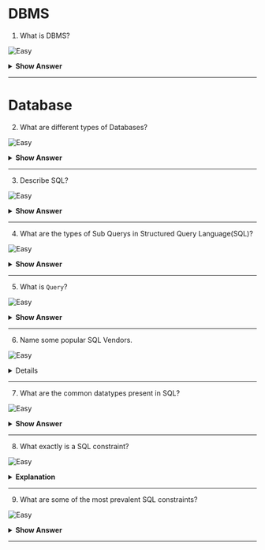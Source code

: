 # DBMS

1. What is DBMS?

![Easy](<https://github.com/revaturelabs/interviewquestions/blob/dev/ComplexityTags/simple%20(2).svg>)

<details>
<summary><b> Show Answer </b></summary>
<blockquote>

- A database management system (DBMS) is a piece of software that enables users to quickly create, define, and manipulate databases. A tool or interface is provided by DBMS so that we may carry out a variety of tasks, such as building databases, putting data in them, updating them, adding tables to them, and many other things.

- The databases are also secured and protected by DBMS. Additionally, it keeps data integrity when there are several users.
</blockquote>
</details>

---

# Database

2. What are different types of Databases?

![Easy](<https://github.com/revaturelabs/interviewquestions/blob/dev/ComplexityTags/simple%20(2).svg>)

<details>
<summary><b> Show Answer </b></summary>
<blockquote>

Two categories of databases exist:

- Non-Relational Database
- Relational Database

Non-relational databases: These don't use tables to arrange their data. Data is kept in key-value pairs for storage. JSON and XML are two examples of non-relational databases.

SQL cannot be used to communicate with non-relational databases.

Relational databases: Tables are used to arrange data in relational databases. Data are arranged in columns and rows in a table. Each row of the table is identified by a distinct key.

</blockquote>
</details>

---

3. Describe SQL?

![Easy](<https://github.com/revaturelabs/interviewquestions/blob/dev/ComplexityTags/simple%20(2).svg>)

<details>
<summary><b> Show Answer </b></summary>
<blockquote>

- SQL, or Structured Query Language, is a standardised language for communicating with relational database management systems (Relational Database Management System). Popular examples of relational databases include MySQL, Oracle, MariaDB, PostgreSQL, and others.

- C.R.U.D (Create, Retrieve, Update & Delete) operations on relational databases are carried out using SQL.

- SQL can also handle database administration duties including user management, database security, and backup.

- SQL may be used to construct databases and tables.

</blockquote>
</details>

---

4. What are the types of Sub Querys in Structured Query Language(SQL)?

![Easy](<https://github.com/revaturelabs/interviewquestions/blob/dev/ComplexityTags/simple%20(2).svg>)

<details>
<summary><b> Show Answer </b></summary>
<blockquote>

Structured Query Language Types (SQL)

- `DQL` (Data Query Language)
  The data that is already present in the database is fetched using DQL.`SELECT` is the DQL command.

- `DDL` (Data Definition Language)
  Table schemas are defined by DDL. `CREATE`, `DROP`, and `ALTER` are the DDL commands.

- `DCL` (Data Control Language)
  For managing users and permissions, DCL are used, Access to the database is controlled by it. The commands are `GRANT` and `REVOKE`.

- `DML` (Data Manipulation Language)
  DML is used to add, update, and remove data from databases. `INSERT`, `DELETE`, and `UPDATE` are the three DML commands.

- `TCL` (Transaction Control Language)
  Transaction management operations in the database are performed using TCL. The `COMMIT` and `ROLLBACK` TCL commands.

</blockquote>
</details>

---

5. What is `Query`?

![Easy](<https://github.com/revaturelabs/interviewquestions/blob/dev/ComplexityTags/simple%20(2).svg>)

<details>
<summary><b> Show Answer </b></summary>
<blockquote>

A query is a series of instructions you provide the database management system that informs it what data you want to get, add, update, or remove from the database.

</blockquote>
</details>

---

6. Name some popular SQL Vendors.

![Easy](<https://github.com/revaturelabs/interviewquestions/blob/dev/ComplexityTags/simple%20(2).svg>)

<details>

<sumamry><b>Show Answer</b></summary>

<blockquote>

The top 5 SQL Vendors are:

- Microsoft SQL
- MYSql
- ORACLE Database 12c
- Amazon Relational Database Service (AWS RDS)
- Postgre SQL

</blockquote>

</details>

---

7. What are the common datatypes present in SQL?

![Easy](<https://github.com/revaturelabs/interviewquestions/blob/dev/ComplexityTags/simple%20(2).svg>)

<details>

<summary><b>Show Answer</b></summary>

<blockquote>

The common datatypes are:

- CHAR(n)
- VARCHAR(n)
- INT
- FLOAT
- DATE

</blockquote>

<details>

<summary><b>Explanation</b></summary>

<blockquote>

`Data type Description:`

- CHAR(n)

  Specifies character type data of length n where n could be any value from 0 to 255.

- VARCHAR(n)

  Specifies character type data of length ‘n’ where n could be any value from 0 to 65535. But unlike CHAR, VARCHAR is a variable-length data type.

  That is,declaring VARCHAR (30) means a maximum of 30 characters can be stored but the actual allocated bytes will depend on the length of entered string.

- INT
  <br>specifies an integer value. Each INT value occupies 4 bytes of storage.

  The range of values allowed in integer type are -2147483648 to 2147483647.

- FLOAT
  <br>Holds numbers with decimal points. Each FLOAT value occupies 4 bytes.

  DATE The DATE type is used for dates in 'YYYY-MM-DD' format. YYYY is the 4 digit year, MM is the 2 digit month and DD is the 2 digit date. The supported range is '1000-01-01' to '9999-12-31

</blockquote>

</details>

</details>

---

8. What exactly is a SQL constraint?

![Easy](<https://github.com/revaturelabs/interviewquestions/blob/dev/ComplexityTags/simple%20(2).svg>)

<details>

<summary><b>Explanation</b></summary>

<blockquote>

Constraints are certain types of restrictions on the data
values that an attribute can have. They are used to
ensure the accuracy and reliability of data.

</blockquote>

</details>

---

9. What are some of the most prevalent SQL constraints?

![Easy](<https://github.com/revaturelabs/interviewquestions/blob/dev/ComplexityTags/simple%20(2).svg>)

<details>

<summary><b>Show Answer</b></summary>

<blockquote>

Some Common SQL Constraints are:

- `NOT NULL`
- `UNIQUE`
- `DEFAULT`
- `PRIMARY KEY`
- `FOREIGN KEY`

</blockquote>

<details>

<summary><b>Explanation</b></summary>

<blockquote>

- `NOT NULL`
  Ensures that a column cannot have NULL values where NULL means missing/
  unknown/not applicable value.

- `UNIQUE`
  Ensures that all the values in a column are distinct/unique.

- `DEFAULT`
  A default value specified for the column if no value is provided.

- `PRIMARY KEY`
  The column which can uniquely identify each row or record in a table.

- `FOREIGN KEY`
  The column which refers to value of an attribute defined as primary key in another table.

</blockquote>

</details>

</details>

---
